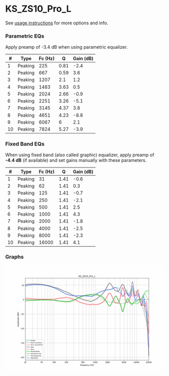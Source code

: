 # KS_ZS10_Pro_L
See [usage instructions](https://github.com/jaakkopasanen/AutoEq#usage) for more options and info.

### Parametric EQs
Apply preamp of -3.4 dB when using parametric equalizer.

|   # | Type    |   Fc (Hz) |    Q |   Gain (dB) |
|-----|---------|-----------|------|-------------|
|   1 | Peaking |       225 | 0.81 |        -2.4 |
|   2 | Peaking |       667 | 0.59 |         3.6 |
|   3 | Peaking |      1207 | 2.1  |         1.2 |
|   4 | Peaking |      1483 | 3.63 |         0.5 |
|   5 | Peaking |      2024 | 2.66 |        -0.9 |
|   6 | Peaking |      2251 | 3.26 |        -5.1 |
|   7 | Peaking |      3145 | 4.37 |         3.8 |
|   8 | Peaking |      4651 | 4.23 |        -8.8 |
|   9 | Peaking |      6067 | 6    |         2.1 |
|  10 | Peaking |      7824 | 5.27 |        -3.9 |

### Fixed Band EQs
When using fixed band (also called graphic) equalizer, apply preamp of **-4.4 dB** (if available) and set gains manually with these parameters.

|   # | Type    |   Fc (Hz) |    Q |   Gain (dB) |
|-----|---------|-----------|------|-------------|
|   1 | Peaking |        31 | 1.41 |        -0.6 |
|   2 | Peaking |        62 | 1.41 |         0.3 |
|   3 | Peaking |       125 | 1.41 |        -0.7 |
|   4 | Peaking |       250 | 1.41 |        -2.1 |
|   5 | Peaking |       500 | 1.41 |         2.5 |
|   6 | Peaking |      1000 | 1.41 |         4.3 |
|   7 | Peaking |      2000 | 1.41 |        -1.8 |
|   8 | Peaking |      4000 | 1.41 |        -2.5 |
|   9 | Peaking |      8000 | 1.41 |        -2.3 |
|  10 | Peaking |     16000 | 1.41 |         4.1 |

### Graphs
![](./KS_ZS10_Pro_L.png)

